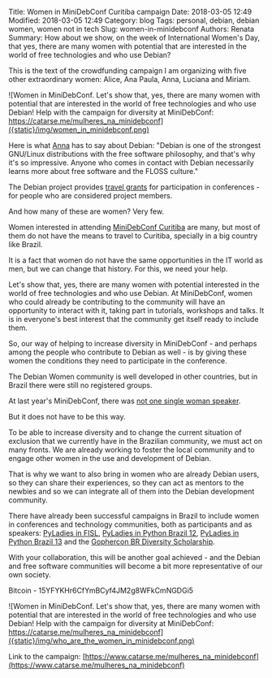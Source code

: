 Title: Women in MiniDebConf Curitiba campaign
Date: 2018-03-05 12:49
Modified: 2018-03-05 12:49
Category: blog
Tags: personal, debian, debian women, women not in tech
Slug: women-in-minidebconf
Authors: Renata
Summary: How about we show, on the week of International Women's Day, that yes, there are many women with potential that are interested in the world of free technologies and who use Debian?

This is the text of the crowdfunding campaign I am organizing with five other extraordinary women: Alice, Ana Paula, Anna, Luciana and Miriam.

![Women in MiniDebConf. Let's show that, yes, there are many women with potential that are interested in the world of free technologies and who use Debian! Help with the campaign for diversity at MiniDebConf: https://catarse.me/mulheres_na_minidebconf]({static}/img/women_in_minidebconf.png)

Here is what [Anna](https://anna.flourishing.stream) has to say about Debian: "Debian is one of the strongest GNU/Linux distributions with the free software philosophy, and that's why it's so impressive. Anyone who comes in contact with Debian necessarily learns more about free software and the FLOSS culture."

The Debian project provides [travel grants](https://wiki.debian.org/Teams/DPL/AskingForMoney) for participation in conferences - for people who are considered project members.

And how many of these are women? Very few.

Women interested in attending [MiniDebConf Curitiba](http://minidebconf.curitiba.br/) are many, but most of them do not have the means to travel to Curitiba, specially in a big country like Brazil.

It is a fact that women do not have the same opportunities in the IT world as men, but we can change that history. For this, we need your help.

Let's show that, yes, there are many women with potential interested in the world of free technologies and who use Debian. At MiniDebConf, women who could already be contributing to the community will have an opportunity to interact with it, taking part in tutorials, workshops and talks. It is in everyone's best interest that the community get itself ready to include them.

So, our way of helping to increase diversity in MiniDebConf - and perhaps among the people who contribute to Debian as well - is by giving these women the conditions they need to participate in the conference.

The Debian Women community is well developed in other countries, but in Brazil there were still no registered groups.

At last year's MiniDebConf, there was [not one single woman speaker](http://br2017.mini.debconf.org/programacao.shtml).

But it does not have to be this way.

To be able to increase diversity and to change the current situation of exclusion that we currently have in the Brazilian community, we must act on many fronts. We are already working to foster the local community and to engage other women in the use and development of Debian.

That is why we want to also bring in women who are already Debian users, so they can share their experiences, so they can act as mentors to the newbies and so we can integrate all of them into the Debian development community.

There have already been successful campaigns in Brazil to include women in conferences and technology communities, both as participants and as speakers: [PyLadies in FISL](https://www.catarse.me/pyladiesnofisl17), [PyLadies in Python Brazil 12](https://www.catarse.me/pyladies_na_python_brasil_12), [PyLadies in Python Brazil 13](https://www.catarse.me/pyladies_na_pythonbrasil_13) and the [Gophercon BR Diversity Scholarship](https://www.catarse.me/gophercon_br_diversity_scholarship_0b8f).

With your collaboration, this will be another goal achieved - and the Debian and free software communities will become a bit more representative of our own society.

Bitcoin - 15YFYKHr6CfYmBCyf4JM2g8WFkCmNGDGi5

![Women in MiniDebConf. Let's show that, yes, there are many women with potential that are interested in the world of free technologies and who use Debian! Help with the campaign for diversity at MiniDebConf: https://catarse.me/mulheres_na_minidebconf]({static}/img/who_are_the_women_in_minidebconf.png)

Link to the campaign: [https://www.catarse.me/mulheres_na_minidebconf](https://www.catarse.me/mulheres_na_minidebconf)
